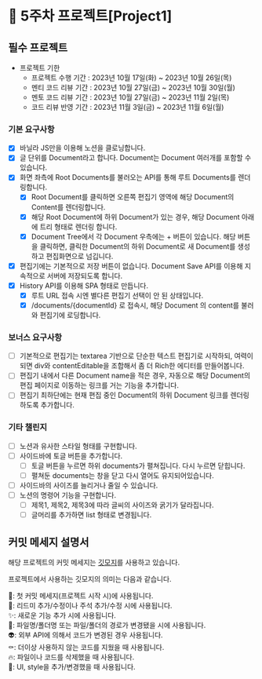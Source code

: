 # 📌 5주차 프로젝트[Project1]

## 필수 프로젝트

- 프로젝트 기한
  - 프로젝트 수행 기간 : 2023년 10월 17일(화) ~ 2023년 10월 26일(목)
  - 멘티 코드 리뷰 기간 : 2023년 10월 27일(금) ~ 2023년 10월 30일(월)
  - 멘토 코드 리뷰 기간 : 2023년 10월 27일(금) ~ 2023년 11월 2일(목)
  - 코드 리뷰 반영 기간 : 2023년 11월 3일(금) ~ 2023년 11월 6일(월)

### 기본 요구사항

- [x] 바닐라 JS만을 이용해 노션을 클로닝합니다.
- [x] 글 단위를 Document라고 합니다. Document는 Document 여러개를 포함할 수 있습니다.
- [x] 화면 좌측에 Root Documents를 불러오는 API를 통해 루트 Documents를 렌더링합니다.
  - [x] Root Document를 클릭하면 오른쪽 편집기 영역에 해당 Document의 Content를 렌더링합니다.
  - [x] 해당 Root Document에 하위 Document가 있는 경우, 해당 Document 아래에 트리 형태로 렌더링 합니다.
  - [x] Document Tree에서 각 Document 우측에는 + 버튼이 있습니다. 해당 버튼을 클릭하면, 클릭한 Document의 하위 Document로 새 Document를 생성하고 편집화면으로 넘깁니다.
- [x] 편집기에는 기본적으로 저장 버튼이 없습니다. Document Save API를 이용해 지속적으로 서버에 저장되도록 합니다.
- [x] History API를 이용해 SPA 형태로 만듭니다.
  - [x] 루트 URL 접속 시엔 별다른 편집기 선택이 안 된 상태입니다.
  - [x] /documents/{documentId} 로 접속시, 해당 Document 의 content를 불러와 편집기에 로딩합니다.

### 보너스 요구사항

- [ ] 기본적으로 편집기는 textarea 기반으로 단순한 텍스트 편집기로 시작하되, 여력이 되면 div와 contentEditable을 조합해서 좀 더 Rich한 에디터를 만들어봅니다.
- [ ] 편집기 내에서 다른 Document name을 적은 경우, 자동으로 해당 Document의 편집 페이지로 이동하는 링크를 거는 기능을 추가합니다.
- [ ] 편집기 최하단에는 현재 편집 중인 Document의 하위 Document 링크를 렌더링하도록 추가합니다.

### 기타 챌린지

- [ ] 노션과 유사한 스타일 형태를 구현합니다.
- [ ] 사이드바에 토글 버튼을 추가합니다.
  - [ ] 토글 버튼을 누르면 하위 documents가 펼쳐집니다. 다시 누르면 닫힙니다.
  - [ ] 펼쳐둔 documents는 창을 닫고 다시 열어도 유지되어있습니다.
- [ ] 사이드바의 사이즈를 늘리거나 줄일 수 있습니다.
- [ ] 노션의 명령어 기능을 구현합니다.
  - [ ] 제목1, 제목2, 제목3에 따라 글씨의 사이즈와 굵기가 달라집니다.
  - [ ] 글머리를 추가하면 list 형태로 변경됩니다.

## 커밋 메세지 설명서

해당 프로젝트의 커밋 메세지는 <a href="https://gitmoji.dev/">깃모지</a>를 사용하고 있습니다.

프로젝트에서 사용하는 깃모지의 의미는 다음과 같습니다.

🎉: 첫 커밋 메세지(프로젝트 시작 시)에 사용됩니다. </br>
📝: 리드미 추가/수정이나 주석 추가/수정 시에 사용됩니다. </br>
✨: 새로운 기능 추가 시에 사용됩니다. </br>
🚚: 파일명/폴더명 또는 파일/폴더의 경로가 변경됐을 시에 사용됩니다. </br>
👽: 외부 API에 의해서 코드가 변경된 경우 사용됩니다. </br>
⚰️: 더이상 사용하지 않는 코드를 지웠을 때 사용됩니다. </br>
🔥: 파일이나 코드를 삭제했을 때 사용됩니다. </br>
💄: UI, style을 추가/변경했을 때 사용됩니다. </br>
